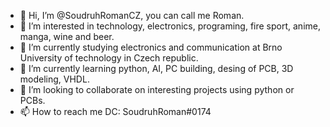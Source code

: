 - 👋 Hi, I’m @SoudruhRomanCZ, you can call me Roman.
- 👀 I’m interested in technology, electronics, programing, fire sport, anime, manga, wine and beer.
- 🌱 I’m currently studying electronics and communication at Brno University of technology in Czech republic. 
- 🌱 I’m currently learning python, AI, PC building, desing of PCB, 3D modeling, VHDL.
- 💞️ I’m looking to collaborate on interesting projects using python or PCBs.
- 📫 How to reach me DC: SoudruhRoman#0174


